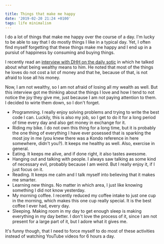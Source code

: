 ```yaml
---

title: Things that make me happy
date: '2019-02-20 21:24 +0100'
tags: life minimalism
---
```


I do a lot of things that make me happy over the course of a day. I'm lucky to be
able to say that I do mostly things I like in a typical day. Yet, I often find
myself forgetting that these things make me happy and I end up in a pursiut of
happiness by consuming and buying things.

I recently read an [interview with DHH on the daily
sotic](https://dailystoic.com/dhh/) in which he talked
about what being wealthy means to him. He noted that most of the things he loves
do not cost a lot of money and that he, because of that, is not afraid to lose all
his money.

Now, I am not wealthy, so I am not afraid of losing all my wealth as well. But this
interview got me thinking about the things I love and how I tend to not notice
the joy they give me, just because I am not paying attention to them.  
I decided to wirte them down, so I don't forget.

- Programming. I really enjoy solving problems and trying to write the best code
  I can. Luckily, this is also my job, so I get to do it for a long period of
  time every day and also get money in exchange for it.
- Riding my bike. I do not own this thing for a long time, but it is probably
  the one thing of everything I have ever posessed that is sparking the most joy
  in me (you knew there was a Kondo reference in here somewhere, didn't you?).
  It keeps me healthy as well. Also, exercise in general.
- Eating. It keeps me alive, and if done right, it also tastes awesome.
- Hanging out and talking with people. I always saw talking as some kind of necessary evil,
  probably because I am weird. But I really enjoy it, if I just focus on it.
- Reading. It keeps me calm and I talk myself into believing that it makes me
  smarter.
- Learning new things. No matter in which area, I just like knowing something I
  did not know yesterday.
- My morning coffee. I recently reduced my coffee intake to just one cup in the
  morning, which makes this one cup really special. It is the best coffee I ever
  had, every day.
- Sleeping. Making room in my day to get enough sleep is making everything in my
  day better. I don't love the process of it, since I am not present for a large
  part of it, but I adore what it gives me.

It's funny though, that I need to force myself to do most of these
activities instead of watching YouTube videos for 6 hours a day.
